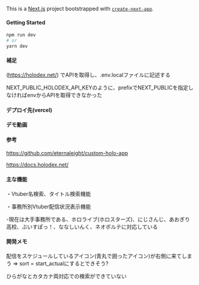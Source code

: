 This is a [Next.js](https://nextjs.org/) project bootstrapped with [`create-next-app`](https://github.com/vercel/next.js/tree/canary/packages/create-next-app).

#### Getting Started
```bash
npm run dev
# or
yarn dev
```

#### 補足
(https://holodex.net/)
でAPIを取得し、.env.localファイルに記述する

NEXT_PUBLIC_HOLODEX_API_KEYのように、prefixでNEXT_PUBLICを指定しなければenvからAPIを取得できなかった


#### デプロイ先(vercel)


#### デモ動画


#### 参考
https://github.com/eternaleight/custom-holo-app

https://docs.holodex.net/


#### 主な機能
・Vtuber名検索、タイトル検索機能

・事務所別Vtuber配信状況表示機能

-現在は大手事務所である、ホロライブ(ホロスターズ)、にじさんじ、あおぎり高校、ぶいすぽっ！、ななしいんく、ネオポルテに対応している

#### 開発メモ
配信をスケジュールしているアイコン(青丸で囲ったアイコン)が右側に来てしまう =>
sort = start_actualにするとできそう?

ひらがなとカタカナ両対応での検索ができていない
